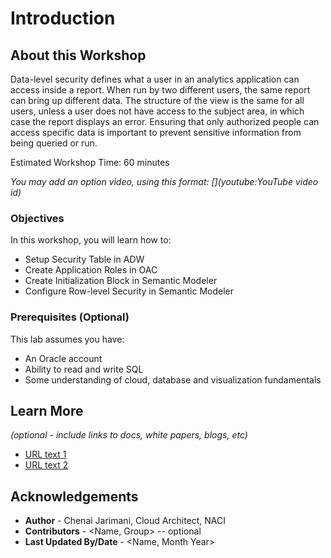 # Introduction

## About this Workshop

Data-level security defines what a user in an analytics application can access inside a report. When run by two different users, the same report can bring up different data. The structure of the view is the same for all users, unless a user does not have access to the subject area, in which case the report displays an error. Ensuring that only authorized people can access specific data is important to prevent sensitive information from being queried or run.

Estimated Workshop Time: 60 minutes

*You may add an option video, using this format: [](youtube:YouTube video id)*

  [](youtube:zNKxJjkq0Pw)

### Objectives

In this workshop, you will learn how to:

* Setup Security Table in ADW
* Create Application Roles in OAC
* Create Initialization Block in Semantic Modeler
* Configure Row-level Security in Semantic Modeler

### Prerequisites (Optional)

This lab assumes you have:
* An Oracle account
* Ability to read and write SQL
* Some understanding of cloud, database and visualization fundamentals

## Learn More

*(optional - include links to docs, white papers, blogs, etc)*

* [URL text 1](http://docs.oracle.com)
* [URL text 2](http://docs.oracle.com)

## Acknowledgements

* **Author** - Chenai Jarimani, Cloud Architect, NACI
* **Contributors** -  <Name, Group> -- optional
* **Last Updated By/Date** - <Name, Month Year>
